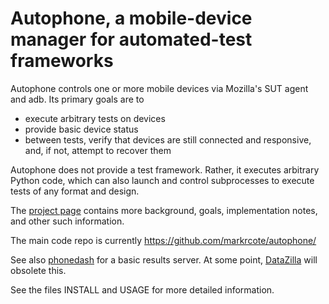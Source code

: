 Autophone, a mobile-device manager for automated-test frameworks
================================================================

Autophone controls one or more mobile devices via Mozilla's SUT agent and
adb. Its primary goals are to

* execute arbitrary tests on devices
* provide basic device status
* between tests, verify that devices are still connected and responsive, and,
  if not, attempt to recover them

Autophone does not provide a test framework. Rather, it executes arbitrary
Python code, which can also launch and control subprocesses to execute tests
of any format and design.

The [project page](https://wiki.mozilla.org/Auto-tools/Projects/AutoPhone)
contains more background, goals, implementation notes, and other such
information.

The main code repo is currently https://github.com/markrcote/autophone/

See also [phonedash](https://github.com/markrcote/phonedash) for a basic
results server. At some point, [DataZilla](https://github.com/mozilla/datazilla)
will obsolete this.

See the files INSTALL and USAGE for more detailed information.

